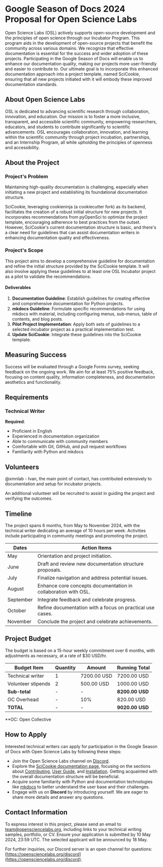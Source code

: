 # Google Season of Docs 2024 Proposal for Open Science Labs

Open Science Labs (OSL) actively supports open-source development and the
principles of open science through our Incubator Program. This program aids in
the development of open-source projects that benefit the community across
various domains. We recognize that effective documentation is essential for the
success and wider adoption of these projects. Participating in the Google Season
of Docs will enable us to enhance our documentation quality, making our projects
more user-friendly and easier to contribute to. Our ultimate goal is to
incorporate this enhanced documentation approach into a project template, named
SciCookie, ensuring that all new projects initiated with it will embody these
improved documentation standards.

## About Open Science Labs

OSL is dedicated to advancing scientific research through collaboration,
innovation, and education. Our mission is to foster a more inclusive,
transparent, and accessible scientific community, empowering researchers,
educators, and students to contribute significantly to scientific advancements.
OSL encourages collaboration, innovation, and learning within the scientific
community through project incubation, partnerships, and an Internship Program,
all while upholding the principles of openness and accessibility.

## About the Project

### Project's Problem

Maintaining high-quality documentation is challenging, especially when
initiating a new project and establishing its foundational documentation
structure.

SciCookie, leveraging cookieninja (a cookiecutter fork) as its backend,
facilitates the creation of a robust initial structure for new projects. It
incorporates recommendations from pyOpenSci to optimize the project template,
encouraging adherence to best practices from the outset. However, SciCookie's
current documentation structure is basic, and there's a clear need for
guidelines that can assist documentation writers in enhancing documentation
quality and effectiveness.

### Project's Scope

This project aims to develop a comprehensive guideline for documentation and
refine the initial structure provided by the SciCookie template. It will also
involve applying these guidelines to at least one OSL Incubator project as a
pilot to validate the recommendations.

#### Deliverables

1. **Documentation Guideline**: Establish guidelines for creating effective and
   comprehensive documentation for Python projects.
2. **mkdocs Guideline**: Formulate specific recommendations for using mkdocs
   with material, including configuring menus, sub-menus, table of contents, and
   blog posts.
3. **Pilot Project Implementation**: Apply both sets of guidelines to a selected
   incubator project as a practical implementation test.
4. **Update SciCookie**: Integrate these guidelines into the SciCookie template.

## Measuring Success

Success will be evaluated through a Google Forms survey, seeking feedback on the
ongoing work. We aim for at least 75% positive feedback, focusing on content
quality, information completeness, and documentation aesthetics and
functionality.

## Requirements

### Technical Writer

**Required**:

- Proficient in English
- Experienced in documentation organization
- Able to communicate with community members
- Comfortable with Git, GitHub, and pull request workflows
- Familiarity with Python and mkdocs

## Volunteers

@xmnlab - Ivan, the main point of contact, has contributed extensively to
documentation and setup for incubator projects.

An additional volunteer will be recruited to assist in guiding the project and
verifying the outcomes.

## Timeline

The project spans 6 months, from May to November 2024, with the technical writer
dedicating an average of 10 hours per week. Activities include participating in
community meetings and promoting the project.

| **Dates** | **Action Items**                                               |
| --------- | -------------------------------------------------------------- |
| May       | Orientation and project initiation.                            |
| June      | Draft and review new documentation structure proposals.        |
| July      | Finalize navigation and address potential issues.              |
| August    | Enhance core concepts documentation in collaboration with OSL. |
| September | Integrate feedback and celebrate progress.                     |
| October   | Refine documentation with a focus on practical use cases.      |
| November  | Conclude the project and celebrate achievements.               |

## Project Budget

The budget is based on a 15-hour weekly commitment over 6 months, with
adjustments as necessary, at a rate of $30 USD/hr.

| Budget Item        | Quantity | Amount      | Running Total   |
| ------------------ | -------- | ----------- | --------------- |
| Technical writer   | 1        | 7200.00 USD | 7200.00 USD     |
| Volunteer stipends | 2        | 500.00 USD  | 1000.00 USD     |
| **Sub-total**      | -        | -           | **8200.00 USD** |
| OC Overhead        | -        | 10%         | 820.00 USD      |
| **TOTAL**          | -        | -           | **9020.00 USD** |

\*\*OC: Open Collective

## How to Apply

Interested technical writers can apply for participation in the Google Season of
Docs with Open Science Labs by following these steps:

- Join the Open Science Labs channel on
  [Discord](https://opensciencelabs.org/discord).
- Explore the
  [SciCookie documentation page](https://osl-incubator.github.io/scicookie/),
  focusing on the sections about
  [Contributing](https://osl-incubator.github.io/scicookie/install/),
  [User Guide](https://osl-incubator.github.io/scicookie/guide/), and
  [Installation](https://osl-incubator.github.io/scicookie/install/). Getting
  acquainted with the overall documentation structure will be beneficial.
- Acquire some familiarity with Python and documentation technologies like
  [mkdocs](https://www.mkdocs.org/) to better understand the user base and their
  challenges.
- Engage with us on **Discord** by introducing yourself. We are eager to share
  more details and answer any questions.

## Contact Information

To express interest in this project, please send an email to
team@opensciencelabs.org, including links to your technical writing samples,
portfolio, or CV. Ensure your application is submitted by 10 May 2024,
23:59 UTC. The selected applicant will be announced by 18 May.

For further inquiries, our Discord server is an open channel for questions:
[https://opensciencelabs.org/discord](https://opensciencelabs.org/discord).
